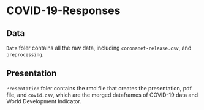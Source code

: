 # COVID-19-Responses

## Data
`Data` foler contains all the raw data, including `coronanet-release.csv`, and `preprocessing`. 

## Presentation 
`Presentation` foler contains the rmd file that creates the presentation, pdf file, and `covid.csv`, which are the merged dataframes of COVID-19 data and World Development Indicator. 
